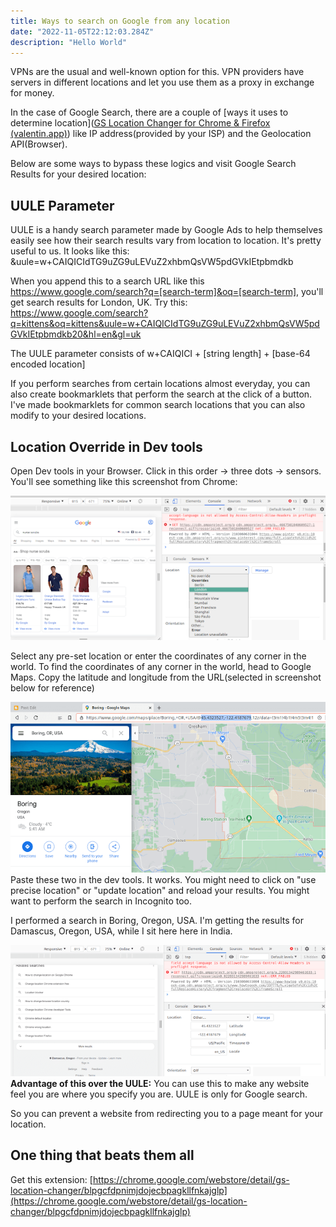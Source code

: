 ```yaml
---
title: Ways to search on Google from any location
date: "2022-11-05T22:12:03.284Z"
description: "Hello World"
---
```


VPNs are the usual and well-known option for this. VPN providers have servers in different locations and let you use them as a proxy in exchange for money.

In the case of Google Search, there are a couple of [ways it uses to determine location]([GS Location Changer for Chrome & Firefox (valentin.app)](https://valentin.app/gs-location-changer.html)) like IP address(provided by your ISP) and the Geolocation API(Browser).

Below are some ways to bypass these logics and visit Google Search Results for your desired location:

## UULE Parameter
UULE is a handy search parameter made by Google Ads to help themselves easily see how their search results vary from location to location. It's pretty useful to us.
It looks like this: &uule=w+CAIQICIdTG9uZG9uLEVuZ2xhbmQsVW5pdGVkIEtpbmdkb

When you append this to a search URL like this https://www.google.com/search?q=[search-term]&oq=[search-term], you'll get search results for London, UK.
Try this: https://www.google.com/search?q=kittens&oq=kittens&uule=w+CAIQICIdTG9uZG9uLEVuZ2xhbmQsVW5pdGVkIEtpbmdkb20&hl=en&gl=uk

The UULE parameter consists of w+CAIQICI + [string length] + [base-64 encoded location]

If you perform searches from certain locations almost everyday, you can also create bookmarklets that perform the search at the click of a button. I've made bookmarklets for common search locations that you can also modify to your desired locations.

## Location Override in Dev tools
Open Dev tools in your Browser. Click in this order -> three dots -> sensors. You'll see something like this screenshot from Chrome:

![[image.png]](./image.png)

Select any pre-set location or enter the coordinates of any corner in the world. To find the coordinates of any corner in the world, head to Google Maps. Copy the latitude and longitude from the URL(selected in screenshot below for reference)

![[screenshot1.png]](./screenshot1.png)
Paste these two in the dev tools. It works. You might need to click on "use precise location" or "update location" and reload your results. You might want to perform the search in Incognito too.

I performed a search in Boring, Oregon, USA. I'm getting the results for Damascus, Oregon, USA, while I sit here here in India.

![[screenshot2.png]](./screenshot2.png)
**Advantage of this over the UULE:** You can use this to make any website feel you are where you specify you are. UULE is only for Google search.

So you can prevent a website from redirecting you to a page meant for your location.

## One thing that beats them all
Get this extension: [https://chrome.google.com/webstore/detail/gs-location-changer/blpgcfdpnimjdojecbpagkllfnkajglp](https://chrome.google.com/webstore/detail/gs-location-changer/blpgcfdpnimjdojecbpagkllfnkajglp)
